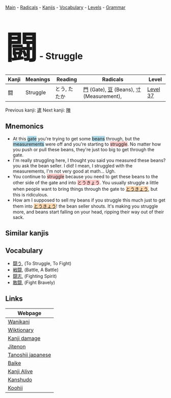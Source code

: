 <style> bigfont {font-size: 100px}</style>
[Main](../index.md) -
[Radicals](../radicals.md) -
[Kanjis](../kanjis.md) -
[Vocabulary](../vocabulary.md) -
[Levels](../levels.md) -
[Grammar](../grammar.md)
# <bigfont> 闘</bigfont> - Struggle 

| Kanji | Meanings | Reading | Radicals | Level |
| --- | --- | --- | --- | --- |
| 闘 | Struggle | とう, たたか | [門](../radicals/門.md) (Gate), [豆](../radicals/豆.md) (Beans), [寸](../radicals/寸.md) (Measurement),  | [Level 37](../levels/wk_level37.md) |

Previous kanji: [遣](遣.md) Next kanji: [陣](陣.md) 

## Mnemonics
 * At this <span style="background-color:#ADD8E6"> gate</span> you're trying to get some <span style="background-color:#ADD8E6"> beans</span> through, but the <span style="background-color:#ADD8E6"> measurements</span> were off and you're starting to <span style="background-color:#ffcccb"> struggle</span>. No matter how you push or pull these beans, they're just too big to get through the gate.
* I'm really struggling here, I thought you said you measured these beans? you ask the bean seller. I did! I mean, I struggled with the measurements, I'm not very good at math... Ugh.
* You continue to <span style="background-color:#ffcccb"> struggle</span> because you need to get these beans to the other side of the gate and into <span style="background-color:#ffcccb"> とうきょう</span>. You usually struggle a little when people want to bring things through the gate to <span style="background-color:#fed8b1"> [とうきょう](https://jisho.org/search/とうきょう)</span>, but this is ridiculous.
* How am I supposed to sell my beans if you struggle this much just to get them into <span style="background-color:#fed8b1"> [とうきょう](https://jisho.org/search/とうきょう)</span>! the bean seller shouts. It's making you struggle more, and beans start falling on your head, ripping their way out of their sack.


## Similar kanjis
 


## Vocabulary
 * [闘う](../vocabulary/闘.md), (To Struggle, To Fight)
* [戦闘](../vocabulary/闘.md), (Battle, A Battle)
* [闘志](../vocabulary/闘.md), (Fighting Spirit)
* [敢闘](../vocabulary/闘.md), (Fight Bravely)



## Links 

| Webpage |
| --- |
| [Wanikani          ](https://www.wanikani.com/kanji/闘) |
| [Wiktionary        ](https://en.wiktionary.org/wiki/闘) |
| [Kanji damage      ](http://www.kanjidamage.com/kanji/search?utf8=✓&q=闘) |
| [Jitenon           ](https://jitenon.com/kanji/闘) |
| [Tanoshii japanese ](https://www.tanoshiijapanese.com/dictionary/kanji.cfm?k=闘) |
| [Baike             ](https://baike.baidu.com/item/闘) |
| [Kanji Alive       ](https://app.kanjialive.com/闘) |
| [Kanshudo          ](https://www.kanshudo.com/searchmn?q=闘) |
| [Koohii            ](https://kanji.koohii.com/study/kanji/闘) |
